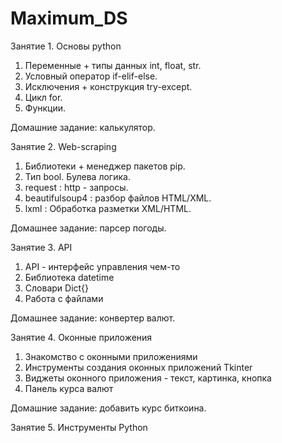 # Maximum_DS

Занятие 1. Основы python

1. Переменные + типы данных int, float, str.
2. Условный оператор if-elif-else.
3. Исключения + конструкция try-except.
4. Цикл for.
5. Функции.

Домашние задание: калькулятор.

Занятие 2. Web-scraping

1. Библиотеки + менеджер пакетов pip.
2. Тип bool. Булева логика.
3. request : http - запросы.
4. beautifulsoup4 : разбор файлов HTML/XML.
5. lxml : Обработка разметки XML/HTML.

Домашнее задание: парсер погоды.

Занятие 3. API

1. API - интерфейс управления чем-то
2. Библиотека datetime
3. Словари Dict{}
4. Работа с файлами

Домашнее задание: конвертер валют.

Занятие 4. Оконные приложения
1. Знакомство с оконными приложениями
2. Инструменты создания оконных приложений Tkinter
3. Виджеты оконного приложения - текст, картинка, кнопка
4. Панель курса валют

Домашние задание: добавить курс биткоина.

Занятие 5. Инструменты Python